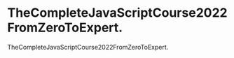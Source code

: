 # TheCompleteJavaScriptCourse2022FromZeroToExpert.
TheCompleteJavaScriptCourse2022FromZeroToExpert.
